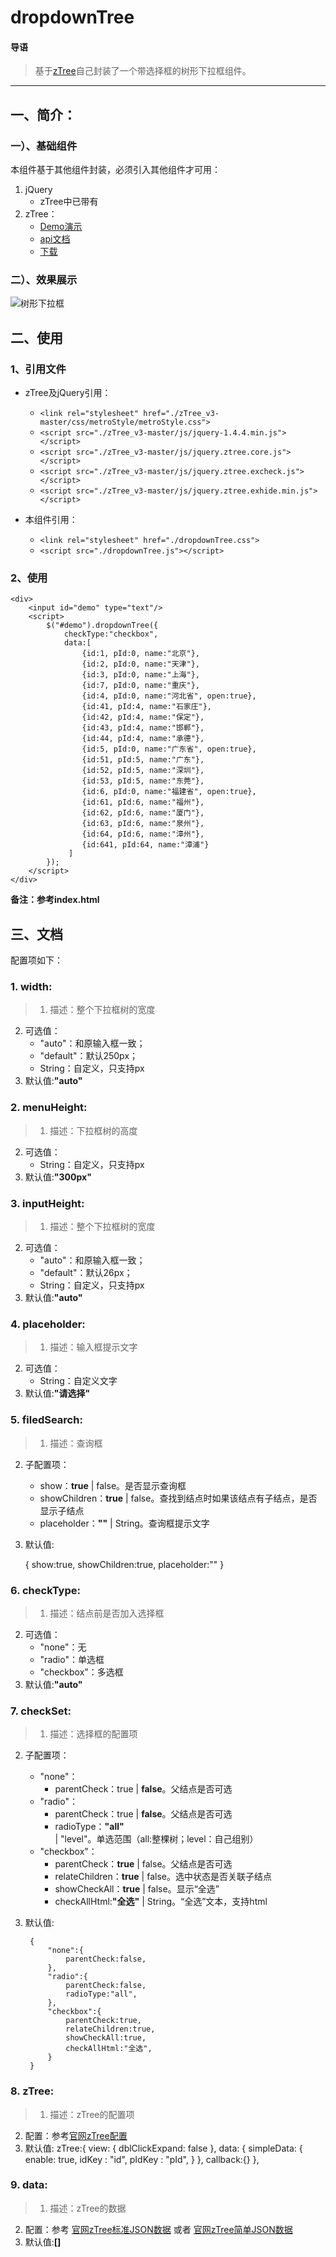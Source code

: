 # dropdownTree  
#### 导语
>  基于[zTree](http://www.treejs.cn/v3/main.php#_zTreeInfo)自己封装了一个带选择框的树形下拉框组件。


----------
## 一、简介：
### 一）、基础组件
本组件基于其他组件封装，必须引入其他组件才可用：  
1. jQuery  
    - zTree中已带有
2. zTree：
    - [Demo演示](http://www.treejs.cn/v3/demo.php#_101)  
    - [api文档](http://www.treejs.cn/v3/api.php)
    - [下载](https://github.com/zTree/zTree_v3)  
    
### 二）、效果展示  
![树形下拉框](http://i.imgur.com/IrzfQkG.png)  

## 二、使用  
### 1、引用文件  
- zTree及jQuery引用： 
    - `<link rel="stylesheet" href="./zTree_v3-master/css/metroStyle/metroStyle.css">`
    - `<script src="./zTree_v3-master/js/jquery-1.4.4.min.js"></script>`
	- `<script src="./zTree_v3-master/js/jquery.ztree.core.js"></script>`
	- `<script src="./zTree_v3-master/js/jquery.ztree.excheck.js"></script>`
	- `<script src="./zTree_v3-master/js/jquery.ztree.exhide.min.js"></script>`
    
- 本组件引用：
    - `<link rel="stylesheet" href="./dropdownTree.css">`
    - `<script src="./dropdownTree.js"></script>`

### 2、使用  
    
    <div>
        <input id="demo" type="text"/>
		<script>
			$("#demo").dropdownTree({
				checkType:"checkbox",
				data:[
					{id:1, pId:0, name:"北京"},
					{id:2, pId:0, name:"天津"},
					{id:3, pId:0, name:"上海"},
					{id:7, pId:0, name:"重庆"},
					{id:4, pId:0, name:"河北省", open:true},
					{id:41, pId:4, name:"石家庄"},
					{id:42, pId:4, name:"保定"},
					{id:43, pId:4, name:"邯郸"},
					{id:44, pId:4, name:"承德"},
					{id:5, pId:0, name:"广东省", open:true},
					{id:51, pId:5, name:"广东"},
					{id:52, pId:5, name:"深圳"},
					{id:53, pId:5, name:"东莞"},
					{id:6, pId:0, name:"福建省", open:true},
					{id:61, pId:6, name:"福州"},
					{id:62, pId:6, name:"厦门"},
					{id:63, pId:6, name:"泉州"},
					{id:64, pId:6, name:"漳州"},
					{id:641, pId:64, name:"漳浦"}
				 ]
			});
		</script>
    </div>

**备注：参考index.html**

## 三、文档  
配置项如下：  
### 1. width:  
> 1. 描述：整个下拉框树的宽度
2. 可选值：
    - "auto"：和原输入框一致；
    - "default"：默认250px；
    - String：自定义，只支持px
3. 默认值:**"auto"**

### 2. menuHeight:  
> 1. 描述：下拉框树的高度
2. 可选值：
    - String：自定义，只支持px
3. 默认值:**"300px"**

### 3. inputHeight:    
> 1. 描述：整个下拉框树的宽度
2. 可选值：
    - "auto"：和原输入框一致；
    - "default"：默认26px；
    - String：自定义，只支持px
3. 默认值:**"auto"**

### 4. placeholder:  
> 1. 描述：输入框提示文字
2. 可选值：
    - String：自定义文字
3. 默认值:**"请选择"**

### 5. filedSearch:    
> 1. 描述：查询框
2. 子配置项：
    - show：**true** | false。是否显示查询框
    - showChildren：**true** | false。查找到结点时如果该结点有子结点，是否显示子结点
    - placeholder：**""** | String。查询框提示文字
3. 默认值:

    {
        show:true, 
        showChildren:true, 
        placeholder:""
    }

### 6. checkType:    
> 1. 描述：结点前是否加入选择框
2. 可选值：
    - "none"：无
    - "radio"：单选框
    - "checkbox"：多选框
3. 默认值:**"auto"**

### 7. checkSet:    
> 1. 描述：选择框的配置项
2. 子配置项：
    - "none"：
        - parentCheck：true | **false**。父结点是否可选
    - "radio"：
        - parentCheck：true | **false**。父结点是否可选
        - radioType：**"all"** | "level"。单选范围（all:整棵树；level：自己组别）
    - "checkbox"：
        - parentCheck：**true** | false。父结点是否可选
        - relateChildren：**true** | false。选中状态是否关联子结点
        - showCheckAll：**true** | false。显示“全选”
        - checkAllHtml:**"全选"** | String。“全选”文本，支持html
3. 默认值:

		{
			"none":{
				parentCheck:false,
			},
			"radio":{
				parentCheck:false,
				radioType:"all",
			},
			"checkbox":{
				parentCheck:true,
				relateChildren:true,
				showCheckAll:true,
				checkAllHtml:"全选",
			}
		}

### 8. zTree:    
> 1. 描述：zTree的配置项
2. 配置：参考[官网zTree配置](http://www.treejs.cn/v3/api.php)
3. 默认值:
	    zTree:{
	    	view: {
				dblClickExpand: false
			},
			data: {
				simpleData: {
					enable: true,
					idKey : "id",
				    pIdKey : "pId",
				}
			},
			callback:{}
	    },

### 9. data:
> 1. 描述：zTree的数据
2. 配置：参考 [官网zTree标准JSON数据](http://www.treejs.cn/v3/demo.php#_101) 或者 [官网zTree简单JSON数据](http://www.treejs.cn/v3/demo.php#_102)
3. 默认值:**[]**